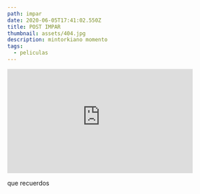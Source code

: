 ```yaml
---
path: impar
date: 2020-06-05T17:41:02.550Z
title: POST IMPAR
thumbnail: assets/404.jpg
description: mintorkiano momento
tags:
  - peliculas
---
```

<iframe width="424" height="238" src="https://www.youtube.com/embed/0hAL7emClFM" frameborder="0" allow="accelerometer; autoplay; encrypted-media; gyroscope; picture-in-picture" allowfullscreen></iframe>

que recuerdos
